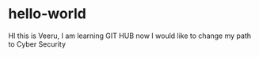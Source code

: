 # hello-world
HI this is Veeru, 
I am learning GIT HUB now
I would like to change my path to Cyber Security
